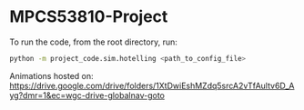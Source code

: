 # MPCS53810-Project

To run the code, from the root directory, run:

```bash
python -m project_code.sim.hotelling <path_to_config_file>
```
Animations hosted on: https://drive.google.com/drive/folders/1XtDwiEshMZdq5srcA2vTfAultv6D_Ayg?dmr=1&ec=wgc-drive-globalnav-goto